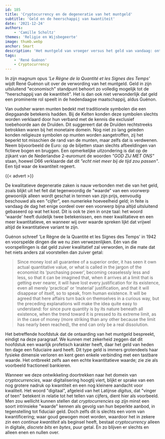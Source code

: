 ```yaml
---
id: 185
title: 'Cryptocurrency en de degeneratie van het muntgeld'
subtitle: 'Geld en de heerschappij van kwantiteit'
date: '2021-12-24'
authors:
    - 'Camille Scholtz'
themes: 'Religie en Wijsbegeerte'
image: thumb.webp
anchor: Smart
description: 'Het muntgeld van vroeger versus het geld van vandaag: ontdek de diepgaande betekenis van symbolen op munten en hoe het geld van vandaag de dag, inclusief cryptocurrencies, slechts een numerieke hoeveelheid is zonder intrinsieke waarde.'
tags:
    - 'René Guénon'
    - Cryptocurrency
---
```


In zijn magnum opus _'Le Règne de la Quantité et les Signes des Temps'_ wijdt René Guénon uit over de verwording van het muntgeld. Geld in zijn uitsluitend "economisch" standpunt behoort zo volledig mogelijk tot de "heerschappij van de kwantiteit". Het is dan ook niet verwonderlijk dat geld een prominente rol speelt in de hedendaagse maatschappij, aldus Guénon.

Van oudsher waren munten bedekt met traditionele symbolen die een diepgaande betekenis hadden. Bij de Kelten konden deze symbolen slechts worden verklaard door hun verband met de kennis die exclusief toebehoorde aan de Druïden. Dit suggereert dat de Druïden rechtstreeks betrokken waren bij het monetaire domein. Nog niet zo lang geleden konden religieuze symbolen op munten worden aangetroffen, zij het beperkt tot misschien de rand van de munten, maar zelfs dat is verdwenen. Neem bijvoorbeeld de Euro: op de biljetten staan slechts afbeeldingen van fictieve bogen en bruggen. Een opmerkelijke uitzondering is dat op de zijkant van de Nederlandse 2-euromunt de woorden *"GOD ZIJ MET ONS"* staan, hoewel D66 verklaarde dat dit _"echt niet meer bij de tijd zou passen"_. Een tijd waar de kwantiteit regeert.

{{< advert >}}

De kwalitatieve degeneratie zaken is nauw verbonden met die van het geld, zoals blijkt uit het feit dat tegenwoordig de "waarde" van een voorwerp gewoonlijk alleen wordt geschat in termen van zijn prijs, eenvoudig beschouwd als een "cijfer", een numerieke hoeveelheid geld; in feite is vandaag de dag het enige oordeel over een voorwerp bijna altijd uitsluitend gebaseerd op wat het kost. Dit is ook te zien in onze taal: het woord 'waarde' heeft duidelijk twee betekenissen, een meer kwalitatieve en een meer kwantitatieve, en wanneer wij over waarde spreken lijkt dat vrijwel altijd de kwantitatieve variant te zijn.

Guénon schreef 'Le Règne de la Quantité et les Signes des Temps' in 1942 en voorspelde dingen die we nu zien verwezenlijken. Eén van die voorspellingen is dat geld zuiver kwalitatief zal verworden, in die mate dat het niets anders zal voorstellen dan zuiver getal:

>Since money lost all guarantee of a superior order, it has seen it own actual quantitative value, or what is called in the jargon of the economist its ‘purchasing power’, becoming ceaselessly less and less, so that it can be imagined that, when it arrives at a limit that is getting ever nearer, it will have lost every justification for its existence, even all merely ‘practical’ or ‘material’ justification, and that it will disappear of itself, so to speak, from human existence. It will be agreed that here affairs turn back on themselves in a curious way, but the preceding explanations will make the idea quite easy to understand: for since pure quantity is by its nature beneath all existence, when the trend toward it is pressed to its extreme limit, as in the case of money (more striking than any other because the limit has nearly been reached), the end can only be a real dissolution.

Het betreffende hoofdstuk dat de ontaarding van het muntgeld bespreekt, eindigt na deze paragraaf. We kunnen met zekerheid zeggen dat dit hoofdstuk een waarlijk profetisch karakter heeft, daar het geld van heden ten dage een fiduciaire aard heeft. Dit type geld is immers grotendeels haar fysieke dimensie verloren en kent geen enkele verbinding met een tastbare waarde. Het ontbreekt zelfs aan een echte kwantitatieve waarde; zie zie als voorbeeld fractioneel bankieren.

Wanneer we deze ontwikkeling doortrekken naar het domein van _cryptocurrencies_, waar digitalisering hoogtij viert, blijkt er sprake van een nog grotere nadruk op kwantiteit en een nog kleinere aandacht voor kwaliteit. Het woord "digitaal", afgeleid van het Latijnse _digitus_, dat "vinger of teen" betekent in relatie tot het tellen van cijfers, dient hier als voorbeeld. Men zou wellicht kunnen stellen dat _cryptocurrencies_ op zijn minst een soort intrinsieke "waarde" kennen als gevolg van hun beperkte aanbod, in tegenstelling tot fiduciair geld. Doch zelfs dit is slechts een vorm van kwantificering; waar goud gewogen moet worden, waardoor het in zekere zin een _continue kwantiteit_ als beginsel heeft, bestaat _cryptocurrency_ alleen in digitale, _discrete_ _bits_ en _bytes_, puur getal. En zo blijven er slechts en alleen enen en nullen over.
